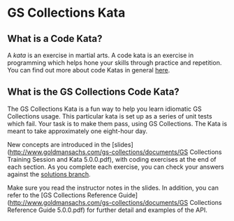 # GS Collections Kata

## What is a Code Kata?
A _kata_ is an exercise in martial arts. A code kata is an exercise in programming which helps hone your skills through practice and repetition. You can find out more about code Katas in general [here](http://codekata.pragprog.com).

## What is the GS Collections Code Kata?
The GS Collections Kata is a fun way to help you learn idiomatic GS Collections usage. This particular kata is set up as a series of unit tests which fail. Your task is to make them pass, using GS Collections. The Kata is meant to take approximately one eight-hour day.

New concepts are introduced in the [slides](http://www.goldmansachs.com/gs-collections/documents/GS Collections Training Session and Kata 5.0.0.pdf), with coding exercises at the end of each section. As you complete each exercise, you can check your answers against the [solutions branch](https://github.com/goldmansachs/gs-collections-kata/tree/solutions).

Make sure you read the instructor notes in the slides. In addition, you can refer to the [GS Collections Reference Guide](http://www.goldmansachs.com/gs-collections/documents/GS Collections Reference Guide 5.0.0.pdf) for further detail and examples of the API.
